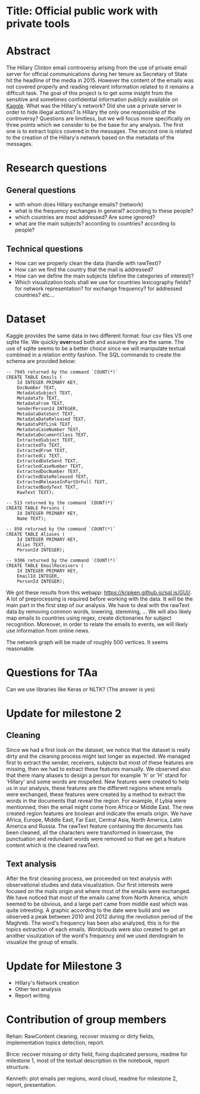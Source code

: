 # Title: Official public work with private tools

# Abstract

The Hillary Clinton email controversy arising from the use of private email server for official communications during her tenure as Secretary of State hit the headline of the media in 2015. However the content of the emails was not covered properly and reading relevant information related to it remains a difficult task. The goal of this project is to get some insight from the sensitive and sometimes confidential information publicly available on [Kaggle](https://www.kaggle.com/kaggle/hillary-clinton-emails). What was the Hillary's network? Did she use a private server in order to hide illegal actions? Is Hillary the only one responsible of the controversy? Questions are limitless, but we will focus more specifically on three points which we consider to be the base for any analysis. The first one is to extract topics covered in the messages. The second one is related to the creation of the Hillary's network based on the metadata of the messages.

# Research questions

## General questions

- with whom does Hillary exchange emails? (network)
- what is the frequency exchanges in general? according to these people?
- which countries are most addressed? Are some ignored?
- what are the main subjects? according to countries? according to people?

## Technical questions

- How can we properly clean the data (handle with rawText)?
- How can we find the country that the mail is addressed?
- How can we define the main subjects (define the categories of interest)?
- Which visualization tools shall we use for countries lexicography fields? for network representation? for exchange frequency? for addressed countries? etc...


# Dataset

Kaggle provides the same data in two different format: four csv files VS one sqlite file. We quickly **over**read both and assume they are the same. The use of sqlite seems to be a better choice since we will manipulate textual combined in a relation entity fashion. The SQL commands to create the schema are provided below:

    -- 7945 returned by the command `COUNT(*)`
    CREATE TABLE Emails (
        Id INTEGER PRIMARY KEY,
        DocNumber TEXT,
        MetadataSubject TEXT,
        MetadataTo TEXT,
        MetadataFrom TEXT,
        SenderPersonId INTEGER,
        MetadataDateSent TEXT,
        MetadataDateReleased TEXT,
        MetadataPdfLink TEXT,
        MetadataCaseNumber TEXT,
        MetadataDocumentClass TEXT,
        ExtractedSubject TEXT,
        ExtractedTo TEXT,
        ExtractedFrom TEXT,
        ExtractedCc TEXT,
        ExtractedDateSent TEXT,
        ExtractedCaseNumber TEXT,
        ExtractedDocNumber TEXT,
        ExtractedDateReleased TEXT,
        ExtractedReleaseInPartOrFull TEXT,
        ExtractedBodyText TEXT,
        RawText TEXT);

    -- 513 returned by the command `COUNT(*)`
    CREATE TABLE Persons (
        Id INTEGER PRIMARY KEY,
        Name TEXT);

    -- 850 returned by the command `COUNT(*)`
    CREATE TABLE Aliases (
        Id INTEGER PRIMARY KEY,
        Alias TEXT,
        PersonId INTEGER);

    -- 9306 returned by the command `COUNT(*)`
    CREATE TABLE EmailReceivers (
        Id INTEGER PRIMARY KEY,
        EmailId INTEGER,
        PersonId INTEGER);

We got these results from this webapp: <https://kripken.github.io/sql.js/GUI/>. A lot of preprocessing is required before working with the data. It will be the main part in the first step of our analysis. We have to deal with the rawText data by removing common words, lowering, stemming, ... We will also likely map emails to countries using regex, create dictionaries for subject recognition. Moreover, in order to relate the emails to events, we will likely use information from online news.

The network graph will be made of roughly 500 vertices. It seems reasonable.

# Questions for TAa

Can we use libraries like Keras or NLTK? (The answer is yes)

# Update for milestone 2
## Cleaning
Since we had a first look on the dataset, we notice that the dataset is really dirty and the cleaning process might last longer as expected. We managed first to extract the sender, receivers, subjects but most of these features are missing, then we had to extract these features manually. We observed also that there many aliases to design a person for example 'h' or 'H' stand for 'Hillary' and some words are mispelled. New features were created to help us in our analysis, these features are the different regions where emails were exchanged, these features were created by a method to extract the words in the documents that reveal the region. For example, if Lybia were mentionned, then the email might come from Africa or Middle East. The new created region features are  boolean and indicate the emails origin. We have Africa, Europe, Middle East, Far East, Central Asia, North America, Latin America and Russia. The rawText feature containing the documents has been cleaned, all the characters were transformed in lowercase, the punctuation and redundant words were removed so that we get a feature content which is the cleaned rawText.
 ## Text analysis
After the first cleaning process, we proceeded on text analysis with observational studies and data visualization. Our first interests were focused on the mails origin and where most of the emails were exchanged. We have noticed that most of the emails came from North America, which seemed to be obvious, and a large part came from middle east which was quite intresting. A graphic according to the date were build and we observed a peak between 2010 and 2012 during the revolution period of the Maghreb. The word's frequency has been also analyzed, this is for the topics extraction of each emails. Wordclouds were also created to get an another visulization of the word's frequency and we used dendogram to visualize the group of emails.

# Update for Milestone 3
- Hillary's Network creation
- Other text analysis
- Report writing

# Contribution of group members

Rehan: RawContent cleaning, recover missing or dirty fields, implementation topics detection, report.

Brice: recover missing or dirty field, fixing duplicated persons, readme for milestone 1, most of the textual description in the notebook, report structure.

Kenneth: plot emails per regions, word cloud, readme for milestone 2, report, presentation.
